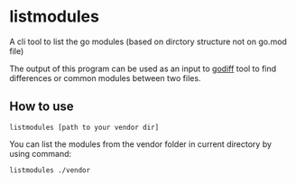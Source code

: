 # listmodules

A cli tool to list the go modules (based on dirctory structure not on go.mod file)

The output of this program can be used as an input to [godiff](https://github.com/abhijitWakchaure/godiff) tool to find differences or common modules between two files.

## How to use

```text
listmodules [path to your vendor dir]
```

You can list the modules from the vendor folder in current directory by using command:

```bash
listmodules ./vendor
```
